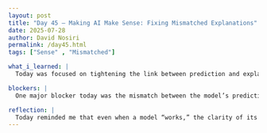 ```yaml
---
layout: post
title: "Day 45 – Making AI Make Sense: Fixing Mismatched Explanations"
date: 2025-07-28
author: David Nosiri
permalink: /day45.html
tags: ["Sense" , "Mismatched"]

what_i_learned: |
  Today was focused on tightening the link between prediction and explainability in my ECG classification project. I made the code more functional by turning blocks into reusable functions and added a prediction cell before the XAI output for better clarity. I noticed Grad-CAM wasn’t aligning with the predicted class, which made me question whether preprocessing like cropping or denoising was being unintentionally reapplied. To address this, I adjusted the image pipeline to isolate and save cropped images as a new dataset. I also worked on fusing the XAI outputs—showing the original image, Grad-CAM, and LIME together based on the same prediction. This helped ensure explanations actually matched what the model predicted. Finally, I updated my methodology to reflect the real workflow. Today was about more than fixing bugs—it was about aligning code, visuals, and documentation to tell one clear, accurate story.

blockers: |
  One major blocker today was the mismatch between the model’s prediction and the XAI explanations. Grad-CAM was explaining a different class than the model predicted, which made interpretation confusing. There was also uncertainty around whether preprocessing steps like cropping and denoising were unintentionally being reapplied during Grad-CAM visualization. Debugging the flow between prediction and XAI output was mentally exhausting and time-consuming, especially under time pressure.

reflection: |
  Today reminded me that even when a model “works,” the clarity of its explanation is equally important—especially in biomedical projects. Catching mismatches between predictions and visual explanations helped me focus on making sure everything is logically aligned. I learned the importance of not just getting the code to run, but also making sure the visual outputs tell the right story. Though today had its frustrations, it felt rewarding to catch these critical issues before the final demo.
---
```

